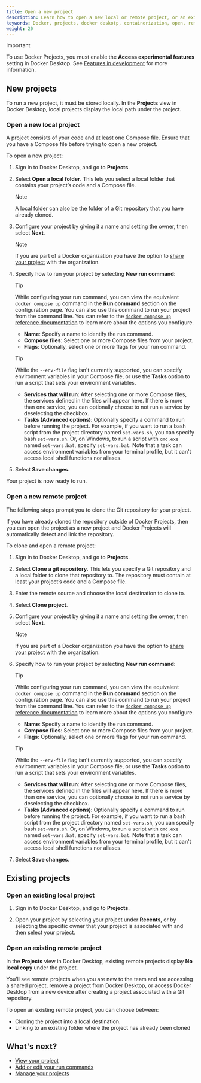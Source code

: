 ```yaml
---
title: Open a new project
description: Learn how to open a new local or remote project, or an existing project in Docker Projects. 
keywords: Docker, projects, docker deskotp, containerization, open, remote, local
weight: 20
---
```


> [!IMPORTANT]
> 
> To use Docker Projects, you must enable the **Access experimental features** setting in Docker Desktop. See [Features in development](/manuals/desktop/settings-and-maintenance/settings.md#features-in-development) for more information. 

## New projects

To run a new project, it must be stored locally. In the **Projects** view in Docker Desktop, local projects display the local path under the project.

### Open a new local project

A project consists of your code and at least one Compose file. Ensure that you have a Compose file before trying to open a new project.

To open a new project:

1. Sign in to Docker Desktop, and go to **Projects**.

2. Select **Open a local folder**. This lets you select a local folder that contains your project’s code and a Compose file.

   > [!NOTE]
   >
   > A local folder can also be the folder of a Git repository that you have already cloned. 

3. Configure your project by giving it a name and setting the owner, then select **Next**.

   > [!NOTE]
   >
   > If you are part of a Docker organization you have the option to [share your project](share.md) with the organization. 

4. Specify how to run your project by selecting **New run command**:

   > [!TIP]
   >
   > While configuring your run command, you can view the equivalent `docker compose up` command in the **Run command** section on the configuration page. You can also use this command to run your project from the command line. You can refer to the [`docker compose up` reference documentation](/reference/cli/docker/compose/up.md) to learn more about the options you configure. 

   - **Name**: Specify a name to identify the run command.
   - **Compose files**: Select one or more Compose files from your project. 
   - **Flags**: Optionally, select one or more flags for your run command.

   > [!TIP]
   > 
   > While the `--env-file` flag isn't currently supported, you can specify environment variables in your Compose file, or use the **Tasks** option to run a script that sets your environment variables. 

   - **Services that will run**: After selecting one or more Compose files, the services defined in the files will appear here. If there is more than one service, you can optionally choose to not run a service by deselecting the checkbox.
   - **Tasks (Advanced options)**: Optionally specify a command to run before running the project. For example, if you want to run a bash script from the project directory named `set-vars.sh`, you can specify bash `set-vars.sh`. Or, on Windows, to run a script with `cmd.exe` named `set-vars.bat`, specify `set-vars.bat`. Note that a task can access environment variables from your terminal profile, but it can't access local shell functions nor aliases.

5. Select **Save changes**.

Your project is now ready to run. 

### Open a new remote project

The following steps prompt you to clone the Git repository for your project. 

If you have already cloned the repository outside of Docker Projects, then you can open the project as a new project and Docker Projects will automatically detect and link the repository.

To clone and open a remote project:

1. Sign in to Docker Desktop, and go to **Projects**.

2. Select **Clone a git repository**. This lets you specify a Git repository and a local folder to clone that repository to. The repository must contain at least your project’s code and a Compose file.

3. Enter the remote source and choose the local destination to clone to. 

4. Select **Clone project**.

5. Configure your project by giving it a name and setting the owner, then select **Next**.

   > [!NOTE]
   >
   > If you are part of a Docker organization you have the option to [share your project](share.md) with the organization. 

6. Specify how to run your project by selecting **New run command**:

   > [!TIP]
   >
   > While configuring your run command, you can view the equivalent `docker compose up` command in the **Run command** section on the configuration page. You can also use this command to run your project from the command line. You can refer to the [`docker compose up` reference documentation](/reference/cli/docker/compose/up.md) to learn more about the options you configure. 

   - **Name**: Specify a name to identify the run command.
   - **Compose files**: Select one or more Compose files from your project. 
   - **Flags**: Optionally, select one or more flags for your run command.

   > [!TIP]
   > 
   > While the `--env-file` flag isn't currently supported, you can specify environment variables in your Compose file, or use the **Tasks** option to run a script that sets your environment variables. 

   - **Services that will run**: After selecting one or more Compose files, the services defined in the files will appear here. If there is more than one service, you can optionally choose to not run a service by deselecting the checkbox.
   - **Tasks (Advanced options)**: Optionally specify a command to run before running the project. For example, if you want to run a bash script from the project directory named `set-vars.sh`, you can specify bash `set-vars.sh`. Or, on Windows, to run a script with `cmd.exe` named `set-vars.bat`, specify `set-vars.bat`. Note that a task can access environment variables from your terminal profile, but it can't access local shell functions nor aliases.

7. Select **Save changes**.

## Existing projects

### Open an existing local project

1. Sign in to Docker Desktop, and go to **Projects**.

2. Open your project by selecting your project under **Recents**, or by selecting the specific owner that your project is associated with and then select your project. 

### Open an existing remote project

In the **Projects** view in Docker Desktop, existing remote projects display **No local copy** under the project. 

You’ll see remote projects when you are new to the team and are accessing a shared project, remove a project from Docker Desktop, or access Docker Desktop from a new device after creating a project associated with a Git repository.

To open an existing remote project, you can choose between:

   - Cloning the project into a local destination. 
   - Linking to an existing folder where the project has already been cloned

## What's next?

 - [View your project](/manuals/projects/view.md)
 - [Add or edit your run commands](/manuals/projects/edit.md)
 - [Manage your projects](/manuals/projects/manage.md)
